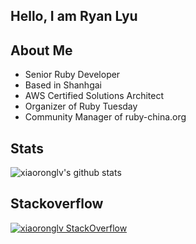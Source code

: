 ## Hello, I am Ryan Lyu

## About Me

- Senior Ruby Developer
- Based in Shanhgai
- AWS Certified Solutions Architect
- Organizer of Ruby Tuesday
- Community Manager of ruby-china.org

## Stats

![xiaoronglv's github stats](https://github-readme-stats.vercel.app/api?username=xiaoronglv&hide=["issues"]&show_icons=true&line_height=30)


## Stackoverflow

[![xiaoronglv StackOverflow](https://github-readme-stackoverflow.vercel.app/?userID=5117552)](https://stackoverflow.com/users/5117552/ryan-lyu)

